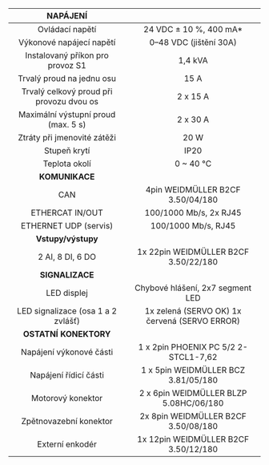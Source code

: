 | **NAPÁJENÍ** |   |
| :---: | :---: |
| Ovládací napětí | 24 VDC ± 10 %, 400 mA* |
| Výkonové napájecí napětí | 0–48 VDC (jištění 30A) |
| Instalovaný příkon pro provoz S1 | 1,4 kVA |
| Trvalý proud na jednu osu | 15 A |
| Trvalý celkový proud při provozu dvou os | 2 x 15 A |
| Maximální výstupní proud (max. 5 s) | 2 x 30 A |
| Ztráty při jmenovité zátěži | 20 W |
| Stupeň krytí | IP20 |
| Teplota okolí | 0 ~ 40 °C |
| **KOMUNIKACE** |   |
| CAN | 4pin WEIDMÜLLER  B2CF 3.50/04/180 |
| ETHERCAT IN/OUT | 100/1000 Mb/s, 2x RJ45 |
| ETHERNET UDP (servis) | 100/1000 Mb/s, RJ45 |
| **Vstupy/výstupy** |   |
| 2 AI, 8 DI, 6 DO | 1x 22pin WEIDMÜLLER  B2CF 3.50/22/180 |
| **SIGNALIZACE** |   |
| LED displej | Chybové hlášení, 2x7 segment LED |
| LED signalizace (osa 1 a 2 zvlášť) | 1x zelená (SERVO OK)  1x červená (SERVO ERROR) |
| **OSTATNÍ KONEKTORY** |   |
| Napájení výkonové části | 1 x 2pin PHOENIX PC 5/2 2-STCL1-7,62 |
| Napájení řídicí části | 1 x 5pin WEIDMÜLLER  BCZ 3.81/05/180 |
| Motorový konektor | 2 x 6pin WEIDMÜLLER  BLZP 5.08HC/06/180 |
| Zpětnovazební konektor | 2x 8pin WEIDMÜLLER  B2CF 3.50/08/180 |
| Externí enkodér | 1x 12pin WEIDMÜLLER  B2CF 3.50/12/180 |
